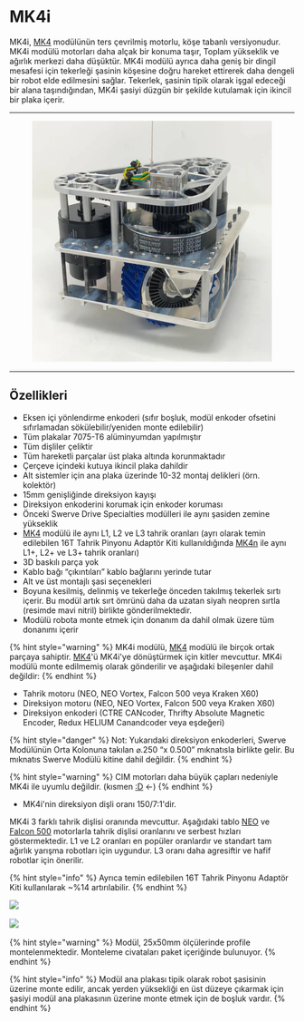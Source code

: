# MK4i

MK4i, [MK4](../mk4.md) modülünün ters çevrilmiş motorlu, köşe tabanlı versiyonudur. MK4i modülü motorları daha alçak bir konuma taşır, Toplam yükseklik ve ağırlık merkezi daha düşüktür. MK4i modülü ayrıca daha geniş bir dingil mesafesi için tekerleği şasinin köşesine doğru hareket ettirerek daha dengeli bir robot elde edilmesini sağlar. Tekerlek, şasinin tipik olarak işgal edeceği bir alana taşındığından, MK4i şasiyi düzgün bir şekilde kutulamak için ikincil bir plaka içerir.

***

<figure><img src="../../../.gitbook/assets/image (1).png" alt=""><figcaption></figcaption></figure>

***

## Özellikleri

* Eksen içi yönlendirme enkoderi (sıfır boşluk, modül enkoder ofsetini sıfırlamadan sökülebilir/yeniden monte edilebilir)
* Tüm plakalar 7075-T6 alüminyumdan yapılmıştır
* Tüm dişliler çeliktir
* Tüm hareketli parçalar üst plaka altında korunmaktadır
* Çerçeve içindeki kutuya ikincil plaka dahildir
* Alt sistemler için ana plaka üzerinde 10-32 montaj delikleri (örn. kolektör)
* 15mm genişliğinde direksiyon kayışı
* Direksiyon enkoderini korumak için enkoder koruması
* Önceki Swerve Drive Specialties modülleri ile aynı şasiden zemine yükseklik
* [MK4](../mk4.md) modülü ile aynı L1, L2 ve L3 tahrik oranları (ayrı olarak temin edilebilen 16T Tahrik Pinyonu Adaptör Kiti kullanıldığında [MK4n](../mk4n.md) ile aynı L1+, L2+ ve L3+ tahrik oranları)
* 3D baskılı parça yok
* Kablo bağı “çıkıntıları” kablo bağlarını yerinde tutar
* Alt ve üst montajlı şasi seçenekleri
* Boyuna kesilmiş, delinmiş ve tekerleğe önceden takılmış tekerlek sırtı içerir. Bu modül artık sırt ömrünü daha da uzatan siyah neopren sırtla (resimde mavi nitril) birlikte gönderilmektedir.
* Modülü robota monte etmek için donanım da dahil olmak üzere tüm donanımı içerir

{% hint style="warning" %}
MK4i modülü, [MK4](../mk4.md) modülü ile birçok ortak parçaya sahiptir. [MK4](../mk4.md)'ü MK4i'ye dönüştürmek için kitler mevcuttur. MK4i modülü monte edilmemiş olarak gönderilir ve aşağıdaki bileşenler dahil değildir:
{% endhint %}

* Tahrik motoru (NEO, NEO Vortex, Falcon 500 veya Kraken X60)
* Direksiyon motoru (NEO, NEO Vortex, Falcon 500 veya Kraken X60)
* Direksiyon enkoderi (CTRE CANcoder, Thrifty Absolute Magnetic Encoder, Redux HELIUM Canandcoder veya eşdeğeri)

{% hint style="danger" %}
Not: Yukarıdaki direksiyon enkoderleri, Swerve Modülünün Orta Kolonuna takılan ⌀.250 “x 0.500” mıknatısla birlikte gelir. Bu mıknatıs Swerve Modülü kitine dahil değildir.
{% endhint %}

{% hint style="warning" %}
CIM motorları daha büyük çapları nedeniyle MK4i ile uyumlu değildir. (kısmen [:D](https://www.chiefdelphi.com/t/7444-charged-up-robot-showcase-cim-neo-mk4i-swerve-drive-chassis/431371) <-)
{% endhint %}

* MK4i'nin direksiyon dişli oranı 150/7:1'dir.

MK4i 3 farklı tahrik dişlisi oranında mevcuttur. Aşağıdaki tablo [NEO](../../motorlar/fircasiz-motorlar/neo-v1/) ve [Falcon 500](../../motorlar/fircasiz-motorlar/falcon.md) motorlarla tahrik dişlisi oranlarını ve serbest hızları göstermektedir. L1 ve L2 oranları en popüler oranlardır ve standart tam ağırlık yarışma robotları için uygundur. L3 oranı daha agresiftir ve hafif robotlar için önerilir.

{% hint style="info" %}
Ayrıca temin edilebilen 16T Tahrik Pinyonu Adaptör Kiti kullanılarak \~%14 artırılabilir.
{% endhint %}

![](https://cdn.shopify.com/s/files/1/0065/4308/1590/files/14T\_Gear\_Ratios.png?v=1723760292)

![](https://cdn.shopify.com/s/files/1/0065/4308/1590/files/MK4\_Free\_Speeds.png?v=1723760292)

{% hint style="warning" %}
Modül, 25x50mm ölçülerinde profile montelenmektedir. Monteleme civataları paket içeriğinde bulunuyor.
{% endhint %}

{% hint style="info" %}
Modül ana plakası tipik olarak robot şasisinin üzerine monte edilir, ancak yerden yüksekliği en üst düzeye çıkarmak için şasiyi modül ana plakasının üzerine monte etmek için de boşluk vardır.
{% endhint %}

